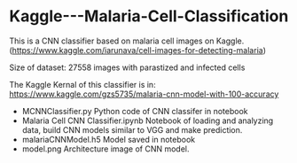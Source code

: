 # Kaggle---Malaria-Cell-Classification
This is a CNN classifier based on malaria cell images on Kaggle.(https://www.kaggle.com/iarunava/cell-images-for-detecting-malaria)

Size of dataset: 27558 images with parastized and infected cells

The Kaggle Kernal of this classifier is in:
https://www.kaggle.com/gzs5735/malaria-cnn-model-with-100-accuracy

- MCNNClassifier.py Python code of CNN classifer in notebook
- Malaria Cell CNN Classifier.ipynb Notebook of loading and analyzing data, build CNN models similar to VGG and make prediction.
- malariaCNNModel.h5 Model saved in notebook
- model.png Architecture image of CNN model.

